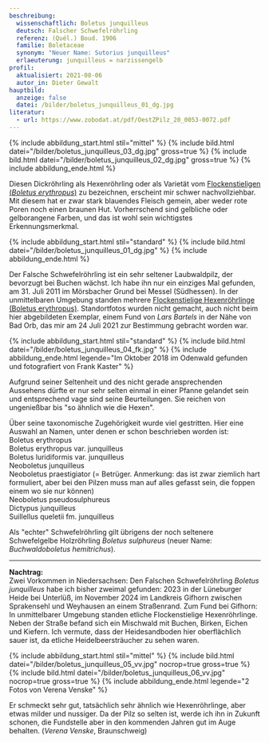 ```yaml
---
beschreibung:
  wissenschaftlich: Boletus junquilleus
  deutsch: Falscher Schwefelröhrling
  referenz: (Quél.) Boud. 1906
  familie: Boletaceae
  synonym: "Neuer Name: Sutorius junquilleus"
  erlaeuterung: junquilleus = narzissengelb
profil:
  aktualisiert: 2021-08-06
  autor_in: Dieter Gewalt
hauptbild:
  anzeige: false
  datei: /bilder/boletus_junquilleus_01_dg.jpg
literatur:
  - url: https://www.zobodat.at/pdf/OestZPilz_20_0053-0072.pdf
---
```

{% include abbildung_start.html stil="mittel" %}
{% include bild.html datei="/bilder/boletus_junquilleus_03_dg.jpg" gross=true %}
{% include bild.html datei="/bilder/boletus_junquilleus_02_dg.jpg" gross=true %}
{% include abbildung_ende.html %}

Diesen Dickröhrling als Hexenröhrling oder als Varietät vom [Flockenstieligen (*Boletus erythropus*)](/pilze/boletus-erythropus-flockenstieliger-hexenröhrling) zu bezeichnen, erscheint mir schwer nachvollziehbar. Mit diesem hat er zwar stark blauendes Fleisch gemein, aber weder rote Poren noch einen braunen Hut. Vorherrschend sind gelbliche oder gelborangene Farben, und das ist wohl sein wichtigstes Erkennungsmerkmal.

{% include abbildung_start.html stil="standard" %}
{% include bild.html datei="/bilder/boletus_junquilleus_01_dg.jpg" %}
{% include abbildung_ende.html %}

Der Falsche Schwefelröhrling ist ein sehr seltener Laubwaldpilz, der bevorzugt bei Buchen wächst. Ich habe ihn nur ein einziges Mal gefunden, am 31. Juli 2011 im Mörsbacher Grund bei Messel (Südhessen). In der unmittelbaren Umgebung standen mehrere [Flockenstielige Hexenröhrlinge (Boletus erythropus)](/pilze/boletus-erythropus-flockenstieliger-hexenröhrling). Standortfotos wurden nicht gemacht, auch nicht beim hier abgebildeten Exemplar, einem Fund von *Lars Bartels* in der Nähe von Bad Orb, das mir am  24 Juli 2021 zur Bestimmung gebracht worden war.

{% include abbildung_start.html stil="standard" %}
{% include bild.html datei="/bilder/boletus_junquilleus_04_fk.jpg" %}
{% include abbildung_ende.html legende="Im Oktober 2018 im Odenwald gefunden und fotografiert von Frank Kaster" %}

Aufgrund seiner Seltenheit und des nicht gerade ansprechenden Aussehens dürfte er nur sehr selten einmal in einer Pfanne gelandet sein und entsprechend vage sind seine Beurteilungen. Sie reichen von ungenießbar bis "so ähnlich wie die Hexen".

Über seine taxonomische Zugehörigkeit wurde viel gestritten. Hier eine Auswahl an Namen, unter denen er schon beschrieben worden ist:\
Boletus erythropus\
Boletus erythropus var. junquilleus\
Boletus luridiformis var. junquilleus\
Neoboletus junquilleus\
Neoboletus praestigiator  (= Betrüger. Anmerkung: das ist zwar ziemlich hart formuliert, aber bei den Pilzen muss man auf alles gefasst sein, die foppen einem wo sie nur können)\
Neoboletus pseudosulphureus\
Dictypus junquilleus\
Suillellus queletii fm. junquilleus

Als "echter" Schwefelröhrling gilt übrigens der noch seltenere Schwefelgelbe Holzröhrling  *Boletus sulphureus* (neuer Name: *Buchwaldoboletus hemitrichus*).

- - -

**Nachtrag:**\
Zwei Vorkommen in Niedersachsen:
Den Falschen Schwefelröhrling *Boletus junquilleus* habe ich bisher zweimal gefunden: 2023 in der Lüneburger Heide bei Unterlüß, im November 2024 im Landkreis Gifhorn zwischen Sprakensehl und Weyhausen an einem Straßenrand. Zum Fund bei Gifhorn: In unmittelbarer Umgebung standen etliche Flockenstielige Hexenröhrlinge. Neben der Straße befand sich ein Mischwald mit Buchen, Birken, Eichen und Kiefern. Ich vermute, dass der Heidesandboden hier oberflächlich sauer ist, da etliche Heidelbeersträucher zu sehen waren.

{% include abbildung_start.html stil="mittel" %}
{% include bild.html datei="/bilder/boletus_junquilleus_05_vv.jpg" nocrop=true gross=true %}
{% include bild.html datei="/bilder/boletus_junquilleus_06_vv.jpg" nocrop=true gross=true %}
{% include abbildung_ende.html legende="2 Fotos von Verena Venske" %}

Er schmeckt sehr gut, tatsächlich sehr ähnlich wie Hexenröhrlinge, aber etwas milder und nussiger. Da der Pilz so selten ist, werde ich ihn in Zukunft schonen, die Fundstelle aber in den kommenden Jahren gut im Auge behalten.
(*Verena Venske*, Braunschweig)